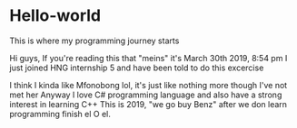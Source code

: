 # Hello-world
This is where my programming journey starts

Hi guys, If you're reading this that "meins" it's March 30th 2019, 8:54 pm
I just joined HNG internship 5 and have been told to do this excercise 

I think I kinda like Mfonobong lol, it's just like nothing more though I've not met her 
Anyway I love C# programming language and also have a strong interest in learning C++
This is 2019, "we go buy Benz" after we don learn programming finish el O el.
